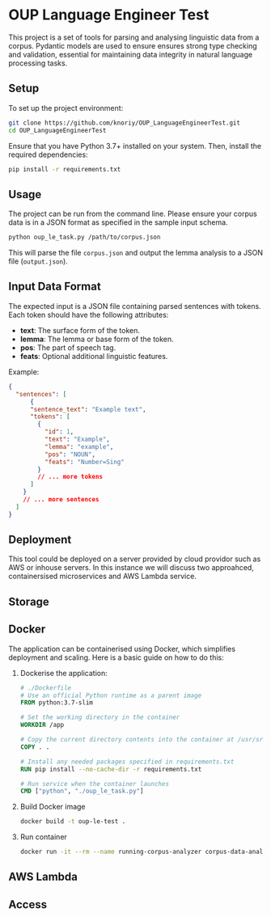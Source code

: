 # OUP Language Engineer Test

This project is a set of tools for parsing and analysing linguistic data from a corpus. Pydantic models are used to ensure ensures strong type checking and validation, essential for maintaining data integrity in natural language processing tasks.

## Setup

To set up the project environment:

```bash
git clone https://github.com/knoriy/OUP_LanguageEngineerTest.git
cd OUP_LanguageEngineerTest
```
Ensure that you have Python 3.7+ installed on your system. Then, install the required dependencies:

```bash
pip install -r requirements.txt
```

## Usage

The project can be run from the command line. Please ensure your corpus data is in a JSON format as specified in the sample input schema.

```bash
python oup_le_task.py /path/to/corpus.json
```

This will parse the file `corpus.json` and output the lemma analysis to a JSON file (`output.json`).

## Input Data Format

The expected input is a JSON file containing parsed sentences with tokens. Each token should have the following attributes:

- **text**: The surface form of the token.
- **lemma**: The lemma or base form of the token.
- **pos**: The part of speech tag.
- **feats**: Optional additional linguistic features.

Example:

```json
{
  "sentences": [
      {
      "sentence_text": "Example text",
      "tokens": [
        {
          "id": 1,
          "text": "Example",
          "lemma": "example",
          "pos": "NOUN",
          "feats": "Number=Sing"
        }
        // ... more tokens
      ]
    }
    // ... more sentences
  ]
}
```

## Deployment

This tool could be deployed on a server provided by cloud providor such as AWS or inhouse servers. In this instance we will discuss two approahced, containersised microservices and AWS Lambda service.


## Storage

## Docker

The application can be containerised using Docker, which simplifies deployment and scaling. Here is a basic guide on how to do this:

1. Dockerise the application:

    ```dockerfile
    # ./Dockerfile
    # Use an official Python runtime as a parent image
    FROM python:3.7-slim

    # Set the working directory in the container
    WORKDIR /app

    # Copy the current directory contents into the container at /usr/src/app
    COPY . .

    # Install any needed packages specified in requirements.txt
    RUN pip install --no-cache-dir -r requirements.txt

    # Run service when the container launches
    CMD ["python", "./oup_le_task.py"]
    ```

2. Build Docker image

    ````bash
    docker build -t oup-le-test .
    ````

3. Run container

    ```bash
    docker run -it --rm --name running-corpus-analyzer corpus-data-analyzer
    ```

## AWS Lambda


## Access